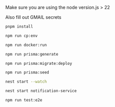 Make sure you are using the node version.js > 22

Also fill out GMAIL secrets

```bash
pnpm install

npm run cp:env

npm run docker:run

npm run prisma:generate

npm run prisma:migrate:deploy

npm run prisma:seed

nest start --watch

nest start notification-service

npm run test:e2e
```
